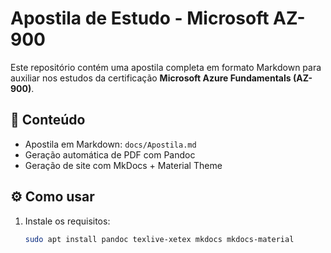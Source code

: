 # Apostila de Estudo - Microsoft AZ-900

Este repositório contém uma apostila completa em formato Markdown para auxiliar nos estudos da certificação **Microsoft Azure Fundamentals (AZ-900)**.

## 📘 Conteúdo

- Apostila em Markdown: `docs/Apostila.md`
- Geração automática de PDF com Pandoc
- Geração de site com MkDocs + Material Theme

## ⚙️ Como usar

1. Instale os requisitos:
   ```bash
   sudo apt install pandoc texlive-xetex mkdocs mkdocs-material
